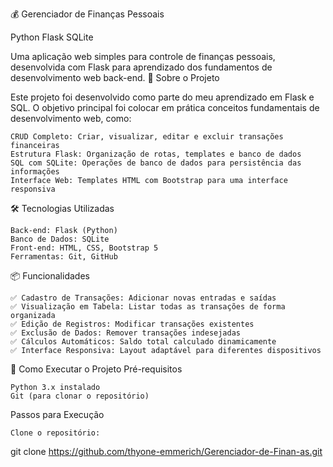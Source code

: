 💰 Gerenciador de Finanças Pessoais

Python Flask SQLite

Uma aplicação web simples para controle de finanças pessoais, desenvolvida com Flask para aprendizado dos fundamentos de desenvolvimento web back-end.
🚀 Sobre o Projeto

Este projeto foi desenvolvido como parte do meu aprendizado em Flask e SQL. O objetivo principal foi colocar em prática conceitos fundamentais de desenvolvimento web, como:

    CRUD Completo: Criar, visualizar, editar e excluir transações financeiras
    Estrutura Flask: Organização de rotas, templates e banco de dados
    SQL com SQLite: Operações de banco de dados para persistência das informações
    Interface Web: Templates HTML com Bootstrap para uma interface responsiva

🛠️ Tecnologias Utilizadas

    Back-end: Flask (Python)
    Banco de Dados: SQLite
    Front-end: HTML, CSS, Bootstrap 5
    Ferramentas: Git, GitHub

📦 Funcionalidades

    ✅ Cadastro de Transações: Adicionar novas entradas e saídas
    ✅ Visualização em Tabela: Listar todas as transações de forma organizada
    ✅ Edição de Registros: Modificar transações existentes
    ✅ Exclusão de Dados: Remover transações indesejadas
    ✅ Cálculos Automáticos: Saldo total calculado dinamicamente
    ✅ Interface Responsiva: Layout adaptável para diferentes dispositivos

🎯 Como Executar o Projeto
Pré-requisitos

    Python 3.x instalado
    Git (para clonar o repositório)

Passos para Execução

    Clone o repositório:

git clone https://github.com/thyone-emmerich/Gerenciador-de-Finan-as.git